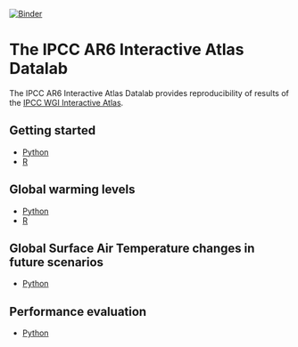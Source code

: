 [![Binder](https://mybinder.org/badge_logo.svg)](https://mybinder.org/v2/gh/zequihg50/ipcc-datalab/HEAD?labpath=README.md)

# The IPCC AR6 Interactive Atlas Datalab

The IPCC AR6 Interactive Atlas Datalab provides reproducibility of results of the [IPCC WGI Interactive Atlas](https://interactive-atlas.ipcc.ch).

## Getting started

- [Python](notebooks/getting_started_python.ipynb)
- [R](notebooks/getting_started_R.ipynb)

## Global warming levels

- [Python](notebooks/global_warming_levels/global_warming_levels_python.ipynb)
- [R](notebooks/global_warming_levels/global_warming_levels_R.ipynb)

## Global Surface Air Temperature changes in future scenarios

- [Python](notebooks/gsat_scenarios/gsat_scenarios_python.ipynb)

## Performance evaluation

- [Python](notebooks/performance_analysis/hub.ipynb)
